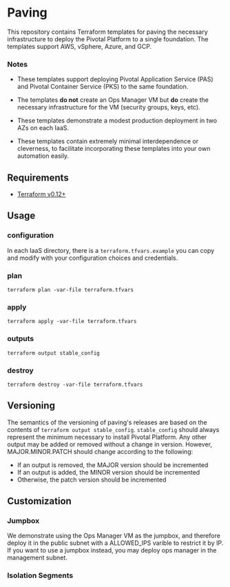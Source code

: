 # Paving

This repository contains Terraform templates for paving the necessary
infrastructure to deploy the Pivotal Platform to a single foundation.
The templates support AWS, vSphere, Azure, and GCP.

### Notes

- These templates support deploying Pivotal Application Service (PAS)
and Pivotal Container Service (PKS) to the same foundation.

- The templates **do not** create an Ops Manager VM but **do**
create the necessary infrastructure for the VM (security groups, keys, etc).

- These templates demonstrate a modest production deployment in two AZs on
each IaaS.

- These templates contain extremely minimal interdependence or cleverness,
to facilitate incorporating these templates into your own automation easily.

## Requirements

- [Terraform v0.12+](https://www.terraform.io/downloads.html)

## Usage

### configuration

In each IaaS directory, there is a `terraform.tfvars.example` you can copy
and modify with your configuration choices and credentials.

### plan

```
terraform plan -var-file terraform.tfvars
```

### apply

```
terraform apply -var-file terraform.tfvars
```

### outputs

```
terraform output stable_config
```

### destroy

```
terraform destroy -var-file terraform.tfvars
```



## Versioning

The semantics of the versioning of paving's releases are based on the contents
of `terraform output stable_config`. `stable_config` should always represent
the minimum necessary to install Pivotal Platform. Any other output may be
added or removed without a change in version. However, MAJOR.MINOR.PATCH should
change according to the following:
- If an output is removed, the MAJOR version should be incremented
- If an output is added, the MINOR version should be incremented
- Otherwise, the patch version should be incremented

## Customization

### Jumpbox

We demonstrate using the Ops Manager VM as the jumpbox, and therefore deploy it
in the public subnet with a ALLOWED_IPS varible to restrict it by IP. If you want to use a
jumpbox instead, you may deploy ops manager in the management subnet.

### Isolation Segments
